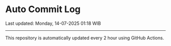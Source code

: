 # Auto Commit Log

Last updated: Monday, 14-07-2025 01:18 WIB

---

This repository is automatically updated every 2 hour using GitHub Actions.
